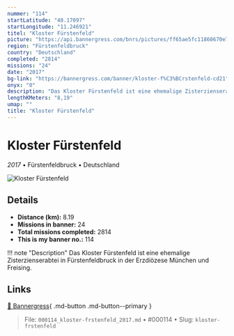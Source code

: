 ```yaml
---
nummer: "114"
startLatitude: "48.17097"
startLongitude: "11.246921"
titel: "Kloster Fürstenfeld"
picture: "https://api.bannergress.com/bnrs/pictures/ff65ae5fc11860670e7443fbc8c0ee07"
region: "Fürstenfeldbruck"
country: "Deutschland"
completed: "2814"
missions: "24"
date: "2017"
bg-link: "https://bannergress.com/banner/kloster-f%C3%BCrstenfeld-cd21"
onyx: "0"
description: "Das Kloster Fürstenfeld ist eine ehemalige Zisterzienserabtei in Fürstenfeldbruck in der Erzdiözese München und Freising."
lengthKMeters: "8,19"
umap: ""
title: "Kloster Fürstenfeld"
---
```

# Kloster Fürstenfeld

*2017* • Fürstenfeldbruck • Deutschland

![Kloster Fürstenfeld](https://api.bannergress.com/bnrs/pictures/ff65ae5fc11860670e7443fbc8c0ee07)

## Details
- **Distance (km):** 8.19
- **Missions in banner:** 24
- **Total missions completed:** 2814
- **This is my banner no.:** 114


!!! note "Description"
    Das Kloster Fürstenfeld ist eine ehemalige Zisterzienserabtei in Fürstenfeldbruck in der Erzdiözese München und Freising.



## Links
[🔗 Bannergress](https://bannergress.com/banner/kloster-f%C3%BCrstenfeld-cd21){ .md-button .md-button--primary }



> File: `000114_kloster-frstenfeld_2017.md` • #000114 • Slug: `kloster-frstenfeld`
